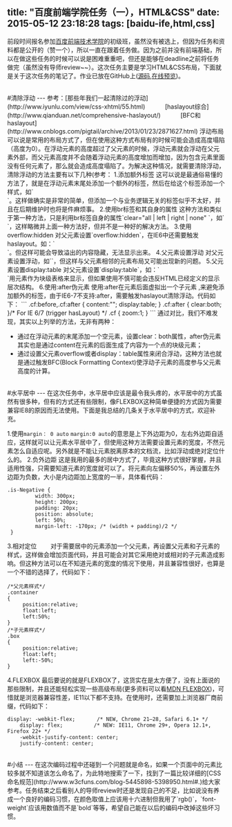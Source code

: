 title: "百度前端学院任务（一），HTML&CSS"
date: 2015-05-12 23:18:28
tags: [baidu-ife,html,css]
---
前段时间报名参加[百度前端技术学院](https://github.com/baidu-ife/ife)的初级班，虽然没有被选上，但因为任务和资料都是公开的（赞一个），所以一直在跟着任务做。因为之前并没有前端基础，所以在做这些任务的时候可以说是困难重重吧，但还是能够在deadline之前将任务做完（虽然没有导师review~~）。这次任务主要是学习HTML&CSS布局，下面就是关于这次任务的笔记了。作业已放在GitHub上([源码](https://github.com/FrancisKong/ife/tree/master/task/task0001/work/FrancisKong),[在线预览](http://kongfangyu.com/Demo/baidu-ife/task0001/index.html))。
<!--more-->
<br/>
#清除浮动
---
参考：[那些年我们一起清除过的浮动](http://www.iyunlu.com/view/css-xhtml/55.html)
　　　[haslayout综合](http://www.qianduan.net/comprehensive-haslayout/)
　　　[BFC和haslayout](http://www.cnblogs.com/pigtail/archive/2013/01/23/2871627.html)
浮动布局可以说是常用的布局方式了，但在使用这种方式布局有的时候可能会造成高度塌陷（高度为0）。在浮动元素的高度超过了父元素的时候，浮动元素就会浮动在父元素外部，而父元素高度并不会随着浮动元素的高度增加而增加，因为包含元素里面没有任何元素了，那么就会造成高度塌陷了。为解决这种情况，就需要清除浮动，清除浮动的方法主要有以下几种(参考：
1.添加额外标签
这可以说是最通俗易懂的方法了，就是在浮动元素末尾处添加一个额外的标签，然后在给这个标签添加一个样式，如`<div style="clear:both"></div>`。这样做确实是非常的简单，但添加一个与业务逻辑无关的标签似乎不太好，并且在后期维护时也将是件麻烦事。   
2.使用br标签和其自身的属性
 这种方法和类似于第一种方法，只是利用br标签自身的属性`clear="all | left | right | none" `，如`<br clear="all"/>`，这样略微并上面一种方法好，但并不是一种好的解决方法。
3.使用overflow:hidden
对父元素设置`overflow:hidden`，在IE6中还需要触发haslayout。如：`<div style="overflow:hidden;*zoom:1"></div>`。但这样可能会导致溢出的内容隐藏，无法显示出来。
4.父元素设置浮动
对父元素设置浮动，如`<div style="float:left"></div>`，但这样与父元素相邻的元素布局又可能出现新的问题。
5.父元素设置display:table
对父元素设置`display:table`，如：`<div style="display:table"><div>`用元素作为块级表格来显示，但如果使用不慎可能会违反HTML已经定义的显示层次结构。
6.使用:after伪元素
使用:after在元素后面虚拟出一个子元素 ,来避免添加额外的标签，由于IE6-7不支持:after，需要触发haslayout清除浮动。代码如下：
```
.cf:before,.cf:after {
content:"";
display:table;
}
.cf:after { clear:both; }/* For IE 6/7 (trigger hasLayout) */
.cf { zoom:1; }
```
通过对比，我们不难发现，其实以上列举的方法，无非有两种：
 

 - 通过在浮动元素的末尾添加一个空元素，设置clear：both属性，after伪元素其实也是通过content在元素的后面生成了内容为一个点的块级元素；
 - 通过设置父元素overflow或者display：table属性来闭合浮动，这种方法也就是通过触发BFC(Block Formatting Context)使浮动子元素的高度参与父元素高度的计算。

<br/>
#水平居中
---
在这次任务中，水平居中应该是最令我头疼的，水平居中的方式虽然有很多种，但有的方式还有些限制，像FLEXBOX这种简单便捷的方式因为需要兼容IE8的原因而无法使用。下面是我总结的几条关于水平居中的方式，欢迎补充。

1.使用`margin： 0 auto`
`margin:0 auto`的意思是上下外边距为0，左右外边距自适应，这样就可以让元素水平居中了，但使用这种方法需要设置元素的宽度，不然元素怎么自适应呢。另外就是不能让元素脱离原本的文档流，比如浮动或绝对定位什么的。
2.负外边距
这是我用的最多的居中方式了，毕竟这种方式很好掌握，并且适用性强，只需要知道元素的宽度就可以了。将元素向左偏移50%，再设置左外边距为负数，大小是内边距加上宽度的一半，具体看代码：
```
.is-Negative {  
         width: 300px;  
         height: 200px;  
         padding: 20px;  
         position: absolute;  
         left: 50%;  
         margin-left: -170px; /* (width + padding)/2 */  
 }  
```
3.相对定位
　　对于需要居中的元素添加一个父元素，再设置父元素和子元素的样式，这样做会增加页面代码，并且可能会对其它采用绝对或相对的子元素造成影响。但这种方法可以在不知道元素的宽度的情况下使用，并且兼容性很好，也算是一个不错的选择了，代码如下：
```
/*父元素样式*/
.container                       
{
     position:relative;
     float:left;
     left:50%;
}
/*子元素样式*/
.box
{
     position:relative;
     float:left;
     left:-50%;
}
```
4.FLEXBOX
最后要说的就是FLEXBOX了，这货实在是太方便了，没有上面说的那些限制，并且还能轻松实现一些高级布局(更多资料可以看[MDN FLEXBOX](https://www.google.com/search?q=flexbox&oq=flexbox&aqs=chrome..69i57l2j69i60l4.1609j0j4&sourceid=chrome&es_sm=93&ie=UTF-8))，可惜就是浏览器兼容性差，IE11以下都不支持。在使用时，还需要加上浏览器厂商前缀，代码如下：
```
display: -webkit-flex;  	 /* NEW, Chrome 21–28, Safari 6.1+ */
  	display: flex;		    /* NEW: IE11, Chrome 29+, Opera 12.1+, Firefox 22+ */
  	-webkit-justify-content: center;	
    justify-content: center;
```

<br/>
#小结
---
在这次编码过程中还碰到一个问题就是命名，如果一个页面中的元素比较多就不知道该怎么命名了，为此特地搜索了一下，找到了一篇比较详细的[CSS命名规范](http://www.w3cfuns.com/blog-5445898-5398950.html#.)给大家参考。任务结束之后看别人的导师review时还是发现自己的不足，比如说没有养成一个良好的编码习惯，在颜色取值上应该用十六进制但我用了`rgb()`，`font-weight`应该用数值而不是`bold`等等，希望自己能在以后的编码中改掉这些坏习惯。